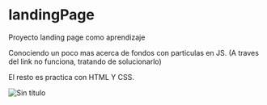 # landingPage
Proyecto landing page como aprendizaje

Conociendo un poco mas acerca de fondos con particulas en JS. (A traves del link no funciona, tratando de solucionarlo)

El resto es practica con HTML Y CSS.

![Sin título](https://user-images.githubusercontent.com/113071685/193954240-d9efd7da-a477-4b5f-a25e-e59ead1c8b6b.png)
